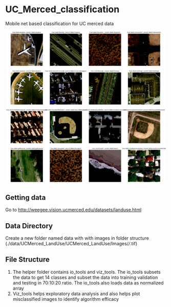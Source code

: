 # UC_Merced_classification  

Mobile net based classification for UC merced data    

![Model output](https://github.com/der-knight/UC_Merced_classification/blob/main/output.png)

## Getting data
Go to http://weegee.vision.ucmerced.edu/datasets/landuse.html
## Data Directory
Create a new folder named data with with images in folder structure (./data/UCMerced_LandUse/UCMerced_LandUse/Images/*/*.tif)
## File Structure
1) The helper folder contains io_tools and viz_tools. The io_tools subsets the data to get 14 classes and subset the data into training validation and testing in 70:10:20 ratio. The io_tools also loads data as normalized array
2) Viz_tools helps exploratory data analysis and also helps plot misclassified images to identify algorithm efficacy
